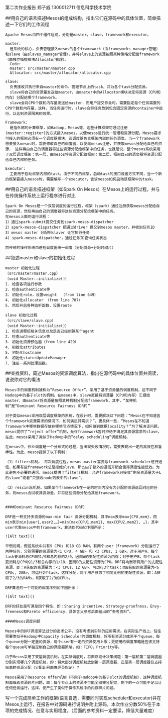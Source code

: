 第二次作业报告
郑子威 1300012711 信息科学技术学院


##用自己的语言描述Mesos的组成结构，指出它们在源码中的具体位置，简单描述一下它们的工作流程

    Apache Mesos由四个组件组成，分别是master，slave，framework和executor。

    master:
      是系统的核心，负责管理接入mesos的各个framework（由frameworks_manager管理）和slave（由slaves_manager管理），并将slave上的资源按照某种策略分配给framework（由独立插拔模块Allocator管理）。
      Code:
      master: src/master/master.cpp
      Allocator: src/master/allocator/allocator.cpp

    slave:
      负责接收并执行来自master的命令、管理节点上的task，并为各个task分配资源。
      slave将自己的资源量发送给master，由master中的Allocator模块决定将资源（CPU和内存）分配给哪个framework。
      slave会将CPU个数和内存量发送给master，而用户提交作业时，需要指定每个任务需要的CPU个数和内存量，这样，当任务运行时，slave会将任务放到包含固定资源的container中运行，以达到资源隔离的效果。

    Framework:
      是指外部的计算框架，如Hadoop，Mesos等，这些计算框架可通过注册(master::register)的方式接入mesos，以便mesos进行统一管理和资源分配。Mesos要求可接入的框架必须有一个调度器模块，该调度器负责框架内部的任务调度。当一个framework想要接入mesos时，需要修改自己的调度器，以便向mesos注册，并获取mesos分配给自己的资源， 这样再由自己的调度器将这些资源分配给框架中的任务，也就是说，整个mesos系统采用了双层调度框架：第一层，由mesos将资源分配给框架；第二层，框架自己的调度器将资源分配给自己内部的任务。

    Executor:
      主要用于启动框架内部的task。由于不同的框架，启动task的接口或者方式不同，当一个新的框架要接入mesos时，需要编写一个executor，告诉mesos如何启动该框架中的task。


##用自己的语言描述框架（如Spark On Mesos）在Mesos上的运行过程，并与在传统操作系统上运行程序进行对比

    Spark On Mesos是一个双层调度的运行过程，框架（spark）通过注册获取mesos分配给自己的资源，然后再由自己的调度器将这些资源分配给框架中的任务。
    在mesos上面的运行流程：
    1）通过spark-submit提交任务到spark-mesos-dispatcher
    2）spark-mesos-dispatcher 把通过driver 提交到mesos master，并收到任务ID
    3）mesos master 分配到slaver 让它执行任务
    4) spark-mesos-dispatcher，通过任务ID查询任务状态

    而传统的操作系统由进程调度器统一调度（分配资源+分配时间片）



##叙述master和slave的初始化过程

    master 初始化过程
    （src/master/master.cpp）
    （void Master::initialize()）
    1. 检查各项运行参数
    2. 检查authenticate等
    3. 初始化role，设置weight  （from line 649）
    4. 初始化allocator （from line 707）
    5. 然后开启各种监听函数，设置route

    slave 初始化过程
    （src/slave/slave.cpp）
    （void Master::initialize()）
    1. 检查进程组相关信息以及是否已经创建某个agent
    2. 检查authenticate等
    3. 初始化资源预估器（from line 429）
    4. 初始化attributes
    5. 初始化hostname
    6. 初始化statusUpdateManager
    7. 注册一系列处理函数。



##查找资料，简述Mesos的资源调度算法，指出在源代码中的具体位置并阅读，说说你对它的看法



    Mesos中的调度机制被称为“Resource Offer”，采用了基于资源量的调度机制，这不同于Hadoop中的基于slot的机制。在mesos中，slave直接将资源量（CPU和内存）汇报给master，由master将资源量按照某种机制分配给framework，其中，“某种机制”是“Dominant Resource Fairness（DRF）”

    对于类似mesos采用双层调度框架的系统，在设计时，需要解决以下问题：“Mesos在不知道各个framework资源需求的情况下，如何满足其需求？”，更具体一些，“Mesos在不知道framework中哪些数据存放在哪些节点情况下，如何做到数据locality？”为了解决该问题，mesos提供了“reject offer”机制，允许framework暂时拒绝不满足其资源需求的slave，在此，mesos采用了类似于Hadoop中的“delay scheduling“调度机制。

    在mesos中，作业调度是一个分布式的过程，当出现失败情况时，需要表现出一定的高效性和鲁棒性。为此，mesos提供了以下机制：

    （1）filters机制。 每次调度过程，mesos-master需要与framework-scheduler进行通信，如果有些framework总是拒绝slave，那么由于额外的通信开销会使得调度性能低效。为此避免不必要的通信，mesos提供了filters机制，允许framework只接收“剩余资源量大于L的slave”或者“只接收node列表中的slave”。

    （2）rescinds机制。如果某个framework在一定的时间内没有为分配的资源返回对应的任务，则mesos会回收其资源量，并将这些资源分配给其他framework。


    ####Dominant Resource Fairness（DRF）

    DRF是一种支持多资源的max-min fair 资源分配机制，其中max表示max{CPU,mem}，而min表示min{user1,user2,…}=min{max{CPU1,mem1}, max{CPU2,mem2}, …}，其中user代表mesos中的framework，算法伪代码如下图所示：

    ![Alt text]()

    举例说明，假设系统中共有9 CPUs 和18 GB RAM，有两个user（framework）分别运行了两种任务，分别需要的资源量为<1 CPU, 4 GB> 和 <3 CPUs, 1 GB>。对于用户A，每个task要消耗总CPU的1/9和总内存的2/9，因而A的支配性资源为内存；对于用户B，每个task要消耗总CPU的1/3和总内存的1/18，因而B的支配性资源为CPU。DRF将均衡所有用户的支配性资源，即：A获取的资源量为：<3 CPUs，12 GB>，可运行3个task；而B获取的资源量为<6 CPUs, 2GB>，可运行2个task，这样分配，每个用户获取了相同比例的支配性资源，即：A获取了2/3的RAMs，B获取了2/3的CPUs。

    DRF算法的一个可能的调度序列如下图所示：

    ![Alt text]()

    DRF的好处是可满足四个特性，即：Sharing incentive，Strategy-proofness，Envy-freeness和Pareto efficiency，具体含义参考后面给出的“参考资料”。

    ####Mesos调度问题

    Mesos中的DRF调度算法过分的追求公平，没有考虑到实际的应用需求。在实际生产线上，往往需要类似于Hadoop中Capacity Scheduler的调度机制，将所有资源分成若干个queue，每个queue分配一定量的资源，每个user有一定的资源使用上限；更使用的调度策略是应该支持每个queue可单独定制自己的调度器策略，如：FIFO，Priority等。

    由于Mesos采用了双层调度机制，在实际调度时，将面临设计决策问题：第一层和第二层调度器分别实现哪几个调度机制，即：将大部分调度机制放到第一层调度器，还是第一层调度器仅支持简单的资源分配（分配比例由管理员指定）？

    Mesos采用了Resource Offer机制（不同于Hadoop中的基于slot的调度机制），这种调度机制面临着资源碎片问题，即：每个节点上的资源不可能全部被分配完，剩下的一点可能不足以让任何任务运行，这样，便产生了类似于操作系统中的内存碎片问题。

写一个完成简单工作的框架(语言自选，需要同时实现scheduler和executor)并在Mesos上运行，在报告中对源码进行说明并附上源码，本次作业分数50%在于本项的完成情况、创意与实用程度。（后面的参考资料一定要读，降低大量难度）

